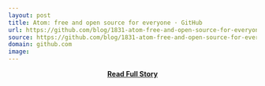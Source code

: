 ```yaml
---
layout: post
title: Atom: free and open source for everyone · GitHub
url: https://github.com/blog/1831-atom-free-and-open-source-for-everyone
source: https://github.com/blog/1831-atom-free-and-open-source-for-everyone
domain: github.com
image: 
---
```


<p></p>
<center><p><a href="https://github.com/blog/1831-atom-free-and-open-source-for-everyone" style='padding:25px; font-sze:18px; font-weight: bold;'>Read Full Story</a></p></center>
